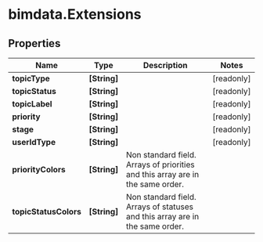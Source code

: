 # bimdata.Extensions

## Properties

Name | Type | Description | Notes
------------ | ------------- | ------------- | -------------
**topicType** | **[String]** |  | [readonly] 
**topicStatus** | **[String]** |  | [readonly] 
**topicLabel** | **[String]** |  | [readonly] 
**priority** | **[String]** |  | [readonly] 
**stage** | **[String]** |  | [readonly] 
**userIdType** | **[String]** |  | [readonly] 
**priorityColors** | **[String]** | Non standard field. Arrays of priorities and this array are in the same order. | 
**topicStatusColors** | **[String]** | Non standard field. Arrays of statuses and this array are in the same order. | 


